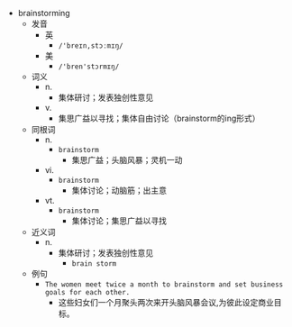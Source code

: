 - brainstorming
  - 发音
    - 英
      - `/'breɪn,stɔːmɪŋ/`
    - 美
      - `/'bren'stɔrmɪŋ/`
  - 词义
    - n.
      - 集体研讨；发表独创性意见
    - v.
      - 集思广益以寻找；集体自由讨论（brainstorm的ing形式）
  - 同根词
    - n.
      - `brainstorm`
        - 集思广益；头脑风暴；灵机一动
    - vi.
      - `brainstorm`
        - 集体讨论；动脑筋；出主意
    - vt.
      - `brainstorm`
        - 集体讨论；集思广益以寻找
  - 近义词
    - n.
      - 集体研讨；发表独创性意见
        - `brain storm`
  - 例句
    - `The women meet twice a month to brainstorm and set business goals for each other.`
      - 这些妇女们一个月聚头两次来开头脑风暴会议,为彼此设定商业目标。


